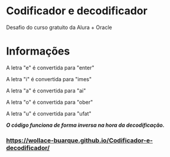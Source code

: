 # Codificador e decodificador
 Desafio do curso gratuito da Alura + Oracle

# Informações

A letra "e" é convertida para "enter"

A letra "i" é convertida para "imes"

A letra "a" é convertida para "ai"

A letra "o" é convertida para "ober"

A letra "u" é convertida para "ufat"

<strong><i>O código funciona de forma inversa na hora da decodificação.</i></strong>

### https://wollace-buarque.github.io/Codificador-e-decodificador/</strong>
